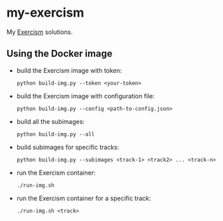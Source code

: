 # my-exercism
My [Exercism](https://exercism.io) solutions.

## Using the Docker image

- build the Exercism image with token:

      python build-img.py --token <your-token>

- build the Exercism image with configuration file:

      python build-img.py --config <path-to-config.json>

- build all the subimages:

      python build-img.py --all

- build subimages for specific tracks:

      python build-img.py --subimages <track-1> <track2> ... <track-n>

- run the Exercism container:

      ./run-img.sh


- run the Exercism container for a specific track:

      ./run-img.sh <track>

